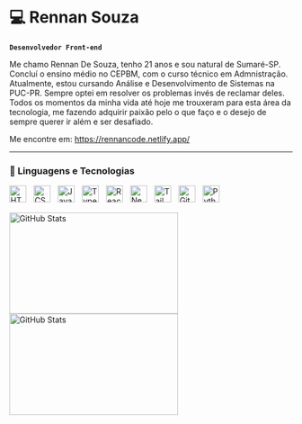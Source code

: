 # 💻 Rennan Souza

**`Desenvolvedor Front-end`**

Me chamo Rennan De Souza, tenho 21 anos e sou natural de Sumaré-SP. Concluí o ensino médio no CEPBM, com o curso técnico em Admnistração. Atualmente, estou cursando Análise e Desenvolvimento de Sistemas na PUC-PR. Sempre optei em resolver os problemas invés de reclamar deles. Todos os momentos da minha vida até hoje me trouxeram para esta área da tecnologia, me fazendo adquirir paixão pelo o que faço e o desejo de sempre querer ir além e ser desafiado.

Me encontre em: https://rennancode.netlify.app/


---

### 📘 Linguagens e Tecnologias

<img 
    align="left" 
    alt="HTML"
    title="HTML" 
    width="30px" 
    style="padding-right: 10px;" 
    src="https://cdn.jsdelivr.net/gh/devicons/devicon@latest/icons/html5/html5-original.svg" 
/>
<img 
    align="left" 
    alt="CSS" 
    title="CSS"
    width="30px" 
    style="padding-right: 10px;" 
    src="https://cdn.jsdelivr.net/gh/devicons/devicon@latest/icons/css3/css3-original.svg" 
/>
<img 
    align="left" 
    alt="JavaScript" 
    title="JavaScript"
    width="30px" 
    style="padding-right: 10px;" 
    src="https://cdn.jsdelivr.net/gh/devicons/devicon@latest/icons/javascript/javascript-original.svg" 
/>
<img 
    align="left" 
    alt="TypeScript"
    title="TypeScript" 
    width="30px" 
    style="padding-right: 10px;" 
    src="https://cdn.jsdelivr.net/gh/devicons/devicon@latest/icons/typescript/typescript-original.svg" 
/>
<img 
    align="left" 
    alt="React"
    title="React" 
    width="30px" 
    style="padding-right: 10px;" 
    src="https://cdn.jsdelivr.net/gh/devicons/devicon@latest/icons/react/react-original.svg" 
/>
<img 
    align="left" 
    alt="Next.js" 
    title="Next.js"
    width="30px" 
    style="padding-right: 10px;" 
    src="https://cdn.jsdelivr.net/gh/devicons/devicon@latest/icons/nextjs/nextjs-original.svg" 
/>

<img 
    align="left" 
    alt="Tailwind" 
    title="Tailwind"
    width="30px" 
    style="padding-right: 10px;" 
    src="https://cdn.jsdelivr.net/gh/devicons/devicon@latest/icons/tailwindcss/tailwindcss-original.svg" 
/>


<img 
    align="left" 
    alt="Git" 
    title="Git"
    width="30px" 
    style="padding-right: 10px;" 
    src="https://cdn.jsdelivr.net/gh/devicons/devicon@latest/icons/git/git-original.svg" 
/>

<img 
    align="left" 
    alt="Python" 
    title="Python"
    width="30px" 
    style="padding-right: 10px;" 
    src="https://cdn.jsdelivr.net/gh/devicons/devicon@latest/icons/python/python-original.svg" 
/>

<br/>
<br/>

<p>
  <img 
    align="left" 
    alt="GitHub Stats" 
    height="180"
    width="300"
    style="padding-right: 10px;" 
    src="https://github-readme-stats.vercel.app/api?username=RennanSouzaDEV&show_icons=true&theme=tokyonight&include_all_commits=true&locale=pt-br" 
  />

<img 
      align="left" 
      alt="GitHub Stats" 
      height="180"
      width= "300"
      src="https://github-readme-stats.vercel.app/api/top-langs/?username=RennanSouzaDEV&theme=tokyonight&layout=compact&custom_title=Tecnologias&langs_count=9" 
  />

</p>
